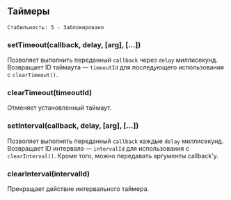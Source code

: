 ## Таймеры

    Стабильность: 5 - Заблокировано


### setTimeout(callback, delay, [arg], [...])

Позволяет выполнить переданный `callback` через `delay` миллисекунд.
Возвращает ID таймаута — `timeoutId` для последующего использования с `clearTimeout()`.

### clearTimeout(timeoutId)

Отменяет установленный таймаут.

### setInterval(callback, delay, [arg], [...])

Позволяет выполнять переданный `callback` каждые `delay` миллисекунд.
Возвращает ID интервала — `intervalId` для использования с `clearInterval()`.
Кроме того, можно передавать аргументы callback'у.

### clearInterval(intervalId)

Прекращает действие интервального таймера.

